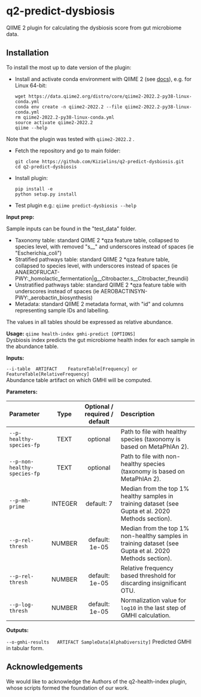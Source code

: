 # q2-predict-dysbiosis

QIIME 2 plugin for calculating the dysbiosis score from gut microbiome data. 

## Installation

To install the most up to date version of the plugin:

- Install and activate conda environment with QIIME 2 (see [docs](https://docs.qiime2.org/2020.11/install/native/)), e.g. for Linux 64-bit:
    ```
    wget https://data.qiime2.org/distro/core/qiime2-2022.2-py38-linux-conda.yml
    conda env create -n qiime2-2022.2 --file qiime2-2022.2-py38-linux-conda.yml
    rm qiime2-2022.2-py38-linux-conda.yml
    source activate qiime2-2022.2
    qiime --help
    ```
Note that the plugin was tested with `qiime2-2022.2` .

- Fetch the repository and go to main folder:
    ```
    git clone https://github.com/Kizielins/q2-predict-dysbiosis.git
    cd q2-predict-dysbiosis
    ```
- Install plugin:
    ```
    pip install -e
    python setup.py install
    ```
  
- Test plugin e.g.: `qiime predict-dysbiosis --help`

**Input prep:**

Sample inputs can be found in the "test_data" folder.

- Taxonomy table: standard QIIME 2 *qza feature table, collapsed to species level, with removed "s__" and underscores instead of spaces (ie "Escherichia_coli")
- Stratified pathways table: standard QIIME 2 *qza feature table, collapsed to species level, with underscores instead of spaces (ie ANAEROFRUCAT-PWY:_homolactic_fermentation|g__Citrobacter.s__Citrobacter_freundii)
- Unstratified pathways table: standard QIIME 2 *qza feature table with underscores instead of spaces (ie AEROBACTINSYN-PWY:_aerobactin_biosynthesis)
- Metadata: standard QIIME 2 metadata format, with "id" and <custom> columns representing sample IDs and <custom> labelling.

The values in all tables should be expressed as relative abundance.

**Usage:** `qiime health-index gmhi-predict [OPTIONS]`  
Dysbiosis index predicts the gut microbiome health index for each sample in the abundance table. 

**Inputs:**  

`--i-table	ARTIFACT	FeatureTable[Frequency] or FeatureTable[RelativeFrequency]`  
Abundance table artifact on which GMHI will be computed.

**Parameters:**  

| Parameter   |  Type  |  Optional / required / default      |  Description |
|:-----|:-----:|:-------------:|:------|
| `--p-healthy-species-fp` | TEXT |  optional | Path to file with healthy species (taxonomy is based on MetaPhlAn 2). |
| `--p-non-healthy-species-fp` | TEXT |    optional   |   Path to file with non-healthy species (taxonomy is based on MetaPhlAn 2). |
| `--p-mh-prime`  | INTEGER | default: 7 |  Median from the top 1% healthy samples in training dataset (see Gupta et al. 2020 Methods section). |
| `--p-rel-thresh` | NUMBER  | default: 1e-05 | Median from the top 1% non-healthy samples in training dataset (see Gupta et al. 2020 Methods section).  |
| `--p-rel-thresh` | NUMBER | default: 1e-05 | Relative frequency based threshold for discarding insignificant OTU. |
| `--p-log-thresh` | NUMBER | default: 1e-05 | Normalization value for `log10` in the last step of GMHI calculation.  |

**Outputs:**

`--o-gmhi-results	ARTIFACT SampleData[AlphaDiversity]` Predicted GMHI in tabular form.





## Acknowledgements

We would like to acknowledge the Authors of the q2-health-index plugin, whose scripts formed the foundation of our work. 

